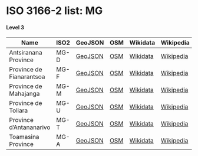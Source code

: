 # ISO 3166-2 list: MG


#### Level 3
Name | ISO2 | GeoJSON | OSM | Wikidata | Wikipedia | population 
--- | --- | --- | --- | --- | --- | --: 
Antsiranana Province | MG-D | [GeoJSON](../../export/geojson/q7/iso2/MG/MG-D.geojson) | [OSM](https://www.openstreetmap.org/relation/3247585) | [Wikidata](https://www.wikidata.org/wiki/Q656073) | [Wikipedia](http://en.wikipedia.org/wiki/en%3AAntsiranana%20Province) | 1188425
Province de Fianarantsoa | MG-F | [GeoJSON](../../export/geojson/q7/iso2/MG/MG-F.geojson) | [OSM](https://www.openstreetmap.org/relation/3203751) | [Wikidata](https://www.wikidata.org/wiki/Q841197) | [Wikipedia](http://en.wikipedia.org/wiki/en%3AFianarantsoa%20Province) | 
Province de Mahajanga | MG-M | [GeoJSON](../../export/geojson/q7/iso2/MG/MG-M.geojson) | [OSM](https://www.openstreetmap.org/relation/3203752) | [Wikidata](https://www.wikidata.org/wiki/Q669259) | [Wikipedia](http://en.wikipedia.org/wiki/en%3AMahajanga%20Province) | 
Province de Toliara | MG-U | [GeoJSON](../../export/geojson/q7/iso2/MG/MG-U.geojson) | [OSM](https://www.openstreetmap.org/relation/3203749) | [Wikidata](https://www.wikidata.org/wiki/Q162020) | [Wikipedia](http://en.wikipedia.org/wiki/en%3AToliara%20Province) | 2229550
Province d’Antananarivo | MG-T | [GeoJSON](../../export/geojson/q7/iso2/MG/MG-T.geojson) | [OSM](https://www.openstreetmap.org/relation/3203754) | [Wikidata](https://www.wikidata.org/wiki/Q489821) | [Wikipedia](http://en.wikipedia.org/wiki/en%3AAntananarivo%20Province) | 
Toamasina Province | MG-A | [GeoJSON](../../export/geojson/q7/iso2/MG/MG-A.geojson) | [OSM](https://www.openstreetmap.org/relation/3203753) | [Wikidata](https://www.wikidata.org/wiki/Q639418) | [Wikipedia](http://en.wikipedia.org/wiki/en%3AToamasina%20Province) | 2855600
